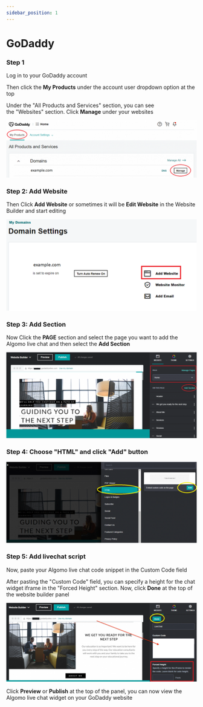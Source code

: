 ```yaml
---
sidebar_position: 1
---
```


# GoDaddy

### **Step 1**
Log in to your GoDaddy account

Then click the **My Products** under the account user dropdown option at the top

Under the "All Products and Services" section, you can see the "Websites" section. Click **Manage** under your websites

![GoDaddy](../images/godaddy/Untitled.png)

### **Step 2: Add Website**

Then Click **Add Website** or sometimes it will be **Edit Website** in the Website Builder and start editing

![GoDaddy](../images/godaddy/Untitled%201.png)

### **Step 3: Add Section**

Now Click the **PAGE** section and select the page you want to add the Algomo live chat and then select the **Add Section**

![GoDaddy](../images/godaddy/Untitled%202.png)

### **Step 4: Choose "HTML" and click "Add" button**

![GoDaddy](../images/godaddy/Untitled%203.png)

### **Step 5: Add livechat script**

Now, paste your Algomo live chat code snippet in the Custom Code field

After pasting the "Custom Code" field, you can specify a height for the chat widget iframe in the "Forced Height" section. Now, click **Done** at the top of the website builder panel

![GoDaddy](../images/godaddy/Untitled%204.png)

Click **Preview** or **Publish** at the top of the panel, you can now view the Algomo live chat widget on your GoDaddy website